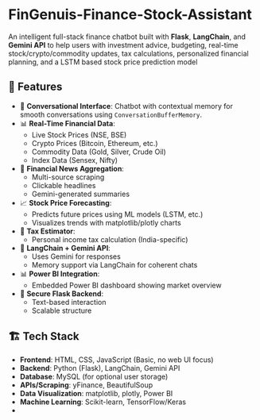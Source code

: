 # FinGenuis-Finance-Stock-Assistant

An intelligent full-stack finance chatbot built with **Flask**, **LangChain**, and **Gemini API** to help users with investment advice, budgeting, real-time stock/crypto/commodity updates, tax calculations, personalized financial planning, and a LSTM based stock price prediction model


## 🚀 Features

- 💬 **Conversational Interface**: Chatbot with contextual memory for smooth conversations using `ConversationBufferMemory`.
- 📊 **Real-Time Financial Data**:
  - Live Stock Prices (NSE, BSE)
  - Crypto Prices (Bitcoin, Ethereum, etc.)
  - Commodity Data (Gold, Silver, Crude Oil)
  - Index Data (Sensex, Nifty)
- 📰 **Financial News Aggregation**:
  - Multi-source scraping
  - Clickable headlines
  - Gemini-generated summaries
- 📈 **Stock Price Forecasting**:
  - Predicts future prices using ML models (LSTM, etc.)
  - Visualizes trends with matplotlib/plotly charts
- 🧮 **Tax Estimator**:
  - Personal income tax calculation (India-specific)
- 🧠 **LangChain + Gemini API**:
  - Uses Gemini for responses
  - Memory support via LangChain for coherent chats
- 📊 **Power BI Integration**:
  - Embedded Power BI dashboard showing market overview
- 🔐 **Secure Flask Backend**:
  - Text-based interaction
  - Scalable structure

## 🏗️ Tech Stack

- **Frontend**: HTML, CSS, JavaScript (Basic, no web UI focus)
- **Backend**: Python (Flask), LangChain, Gemini API
- **Database**: MySQL (for optional user storage)
- **APIs/Scraping**: yFinance, BeautifulSoup
- **Data Visualization**: matplotlib, plotly, Power BI
- **Machine Learning**: Scikit-learn, TensorFlow/Keras
- 
